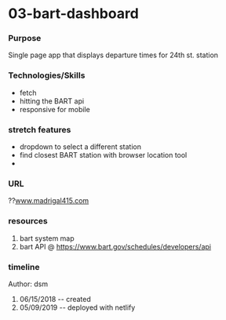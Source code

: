 # 03-bart-dashboard
### **Purpose**
Single page app that displays departure times for 24th st. station

### **Technologies/Skills**
- fetch
- hitting the BART api
- responsive for mobile

### **stretch features**
- dropdown to select a different station
- find closest BART station with browser location tool
- 

### **URL**
??www.madrigal415.com

### **resources**
1. bart system map
2. bart API  @ https://www.bart.gov/schedules/developers/api

### **timeline**
Author: dsm
1. 06/15/2018 -- created
2. 05/09/2019 -- deployed with netlify
